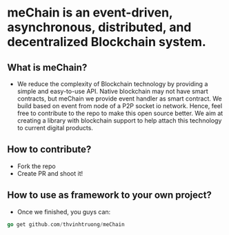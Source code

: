 # meChain is an event-driven, asynchronous, distributed, and decentralized Blockchain system.

## What is meChain?
- We reduce the complexity of Blockchain technology by providing a simple and easy-to-use API. Native blockchain may not have smart contracts, but meChain we provide event handler as smart contract. We build based on event from node of a P2P socket io network. Hence, feel free to contribute to the repo to make this open source better. We aim at creating a library with blockchain support to help attach this technology to current digital products.

## How to contribute?
- Fork the repo
- Create PR and shoot it!

## How to use as framework to your own project?
- Once we finished, you guys can:
```go
go get github.com/thvinhtruong/meChain
```
